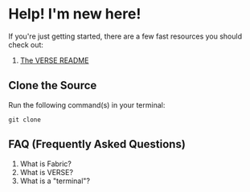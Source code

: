 # Help!  I'm new here!
If you're just getting started, there are a few fast resources you should check out:

1. [The VERSE README][verse-readme]

## Clone the Source
Run the following command(s) in your terminal:
```
git clone
```

## FAQ (Frequently Asked Questions)
1. What is Fabric?
2. What is VERSE?
3. What is a "terminal"?

[verse-readme]: https://github.com/FabricLabs/verse/blob/master/README.md
